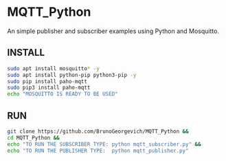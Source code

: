 # MQTT_Python
An simple publisher and subscriber examples using Python and Mosquitto.

## INSTALL
```bash
sudo apt install mosquitto* -y 
sudo apt install python-pip python3-pip -y
sudo pip install paho-mqtt
sudo pip3 install paho-mqtt
echo "MOSQUITTO IS READY TO BE USED"
```

## RUN
```bash
git clone https://github.com/BrunoGeorgevich/MQTT_Python &&
cd MQTT_Python &&
echo "TO RUN THE SUBSCRIBER TYPE: python mqtt_subscriber.py" &&
echo "TO RUN THE PUBLISHER TYPE:  python mqtt_publisher.py"
```
